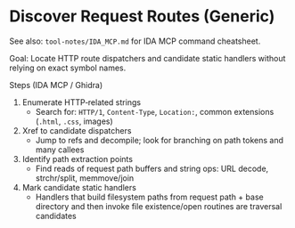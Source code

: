 # Discover Request Routes (Generic)

See also: `tool-notes/IDA_MCP.md` for IDA MCP command cheatsheet.

Goal: Locate HTTP route dispatchers and candidate static handlers without relying on exact symbol names.

Steps (IDA MCP / Ghidra)
1) Enumerate HTTP‑related strings
   - Search for: `HTTP/1`, `Content-Type`, `Location:`, common extensions (`.html`, `.css`, images)
2) Xref to candidate dispatchers
   - Jump to refs and decompile; look for branching on path tokens and many callees
3) Identify path extraction points
   - Find reads of request path buffers and string ops: URL decode, strchr/split, memmove/join
4) Mark candidate static handlers
   - Handlers that build filesystem paths from request path + base directory and then invoke file existence/open routines are traversal candidates
